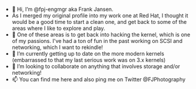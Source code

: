 - 👋 Hi, I’m @fpj-engmgr aka Frank Jansen. 
- As I merged my original profile into my work one at Red Hat, I thought it would be a good time to start a clean one, and get back to some of the areas where I like to explore and play.
- 👀 One of these areas is to get back into hacking the kernel, which is one of my passions. I've had a ton of fun in the past working on SCSI and networking, which I want to rekindle! 
- 🌱 I’m currently getting up to date on the more modern kernels (embarrassed to that my last serious work was on 3.x kernels)
- 💞️ I’m looking to collaborate on anything that involves storage and/or networking!
- 📫 You can find me here and also ping me on Twitter @FJPhotography

<!---
fpj-engmgr/fpj-engmgr is a ✨ special ✨ repository because its `README.md` (this file) appears on your GitHub profile.
You can click the Preview link to take a look at your changes.
--->
